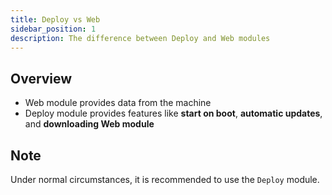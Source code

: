 ```yaml
---
title: Deploy vs Web
sidebar_position: 1
description: The difference between Deploy and Web modules
---
```


## Overview

- Web module provides data from the machine
- Deploy module provides features like **start on boot**, **automatic updates**, and **downloading Web module**

## Note
Under normal circumstances, it is recommended to use the `Deploy` module.
